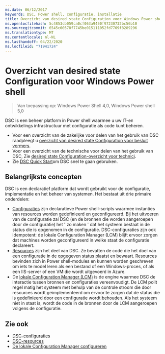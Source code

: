 ```yaml
---
ms.date: 06/12/2017
keywords: DSC, Power shell, configuratie, installatie
title: Overzicht van desired state Configuration voor Windows Power shell
ms.openlocfilehash: 5c4853cb059ca0cf063a9450f97230732bc56b10
ms.sourcegitcommit: 6545c60578f7745be015111052fd7769f8289296
ms.translationtype: MT
ms.contentlocale: nl-NL
ms.lasthandoff: 04/22/2020
ms.locfileid: "71941724"
---
```

# <a name="windows-powershell-desired-state-configuration-overview"></a>Overzicht van desired state Configuration voor Windows Power shell

> Van toepassing op: Windows Power Shell 4,0, Windows Power shell 5,0

DSC is een beheer platform in Power shell waarmee u uw IT-en ontwikkelings infrastructuur met configuratie als code kunt beheren.

- Voor een overzicht van de zakelijke voor delen van het gebruik van DSC raadpleegt u [overzicht van desired state Configuration voor besluit vormers](decisionMaker.md).
- Voor een overzicht van de technische voor delen van het gebruik van DSC, Zie [desired state Configuration-overzicht voor technici](DscForEngineers.md).
- Zie [DSC Quick Start](../quickstarts/website-quickstart.md)om DSC snel te gaan gebruiken.

## <a name="key-concepts"></a>Belangrijkste concepten

DSC is een declaratief platform dat wordt gebruikt voor de configuratie, implementatie en het beheer van systemen. Het bestaat uit drie primaire onderdelen:

- [Configuraties](../configurations/configurations.md) zijn declaratieve Power shell-scripts waarmee instanties van resources worden gedefinieerd en geconfigureerd.
    Bij het uitvoeren van de configuratie zal DSC (en de bronnen die worden aangeroepen door de configuratie) het ' zo maken ' dat het systeem bestaat in de status die is opgenomen in de configuratie.
    DSC-configuraties zijn ook idempotent: de lokale Configuration Manager (LCM) blijft ervoor zorgen dat machines worden geconfigureerd in welke staat de configuratie declareert.
- [Resources](../resources/resources.md) zijn het deel van DSC. Ze bevatten de code die het doel van een configuratie in de opgegeven status plaatst en bewaart.
    Resources bevinden zich in Power shell-modules en kunnen worden geschreven om iets te model leren als een bestand of een Windows-proces, of als een IIS-server of een VM die wordt uitgevoerd in Azure.
- De [lokale Configuration Manager (LCM)](../managing-nodes/metaConfig.md) is de engine waarmee DSC de interactie tussen bronnen en configuraties vereenvoudigt.
    De LCM pollt regel matig het systeem met behulp van de controle stroom die door resources wordt geïmplementeerd om ervoor te zorgen dat de status die is gedefinieerd door een configuratie wordt behouden.
    Als het systeem niet in staat is, wordt de code in de bronnen door de LCM aangeroepen volgens de configuratie.

## <a name="see-also"></a>Zie ook

- [DSC-configuraties](../configurations/configurations.md)
- [DSC-resources](../resources/resources.md)
- [De lokale Configuration Manager configureren](../managing-nodes/metaConfig.md)
